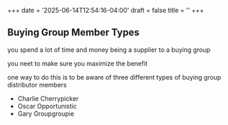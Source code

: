 +++
date = '2025-06-14T12:54:16-04:00'
draft = false
title = ''
+++

## Buying Group Member Types

you spend a lot of time and money being a supplier to a buying group

you neet to make sure you maximize the benefit

one way to do this is to be aware of three different types of buying group distributor members

* Charlie Cherrypicker
* Oscar Opportunistic
* Gary Groupgroupie




